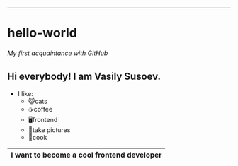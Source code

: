 ***
# hello-world

###### My first acquaintance with GitHub

## **Hi everybody!** I am Vasily Susoev.

+ I like:
  - 😺cats
  - ☕coffee
  - 🖥frontend
  - 📸take pictures
  - 🍲cook

| I want to become a cool frontend developer |
| ------------------------------------------ |

